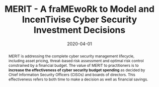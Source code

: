 ---
title: "MERIT - A fraMEwoRk to Model and IncenTivise Cyber Security Investment Decisions"
abstract: "MERIT is addressing the complete cyber security management lifecycle, including asset pricing, threat-based risk assessment and optimal risk control constrained by a financial budget. The value of MERIT to practitioners is to **increase the effectiveness of cyber security budget spending** as decided by Chief Information Security Officers (CISOs) and boards of directors. This effectiveness refers to both time to make a decision as well as financial savings."
collection: projects
permalink: /project/merit
date: 2020-04-01
citation: '<b>Role</b>: P.I., University of Greenwich.<br>
<b>Research topics:</b> Cyber risk optimisation, cyber investmments.<br>
<b>Team members:</b> Kokulan Natkunam, Dr Sakshyam Panda.<br> 
<b>Funder:</b> <a href = "https://www.riscs.org.uk">Research Institute in Sociotechnical Cyber Security</a> (RISCS) and the <a href="https://www.ncsc.gov.uk">National Cyber Security Centre</a> (NCSC). <br>
<i class="fas fa-fw fa-link zoom" aria-hidden="true"></i><a href = "https://www.riscs.org.uk/project/merit-a-framework-to-model-and-incentivise-cyber-security-investment-decisions/">project website</a>'
---